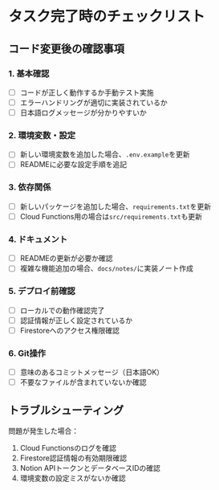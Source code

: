 # タスク完了時のチェックリスト

## コード変更後の確認事項

### 1. 基本確認
- [ ] コードが正しく動作するか手動テスト実施
- [ ] エラーハンドリングが適切に実装されているか
- [ ] 日本語ログメッセージが分かりやすいか

### 2. 環境変数・設定
- [ ] 新しい環境変数を追加した場合、`.env.example`を更新
- [ ] READMEに必要な設定手順を追記

### 3. 依存関係
- [ ] 新しいパッケージを追加した場合、`requirements.txt`を更新
- [ ] Cloud Functions用の場合は`src/requirements.txt`も更新

### 4. ドキュメント
- [ ] READMEの更新が必要か確認
- [ ] 複雑な機能追加の場合、`docs/notes/`に実装ノート作成

### 5. デプロイ前確認
- [ ] ローカルでの動作確認完了
- [ ] 認証情報が正しく設定されているか
- [ ] Firestoreへのアクセス権限確認

### 6. Git操作
- [ ] 意味のあるコミットメッセージ（日本語OK）
- [ ] 不要なファイルが含まれていないか確認

## トラブルシューティング
問題が発生した場合：
1. Cloud Functionsのログを確認
2. Firestore認証情報の有効期限確認
3. Notion APIトークンとデータベースIDの確認
4. 環境変数の設定ミスがないか確認